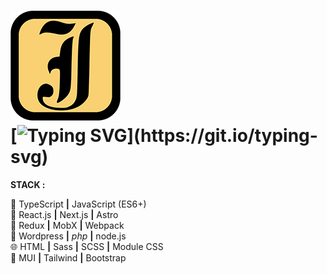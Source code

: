 # [![Logo](./public/favicon.webp)](https://www.jeyefendi.com)<br>[![Typing SVG](https://readme-typing-svg.demolab.com/?lines=Welcome+to+my+GitHub;Hope+you+have+a+nice+day+!)](https://git.io/typing-svg)

**STACK :**<br>

💎  TypeScript **|**  JavaScript (ES6+) <br>
🚀  React.js **|** Next.js **|** Astro <br>
💠  Redux **|** MobX **|** Webpack <br>
🧩  Wordpress **|** <i>php</i> **|** node.js <br>
🌐  HTML **|** Sass **|** SCSS **|** Module CSS <br>
🍭  MUI **|** Tailwind **|** Bootstrap <br>
